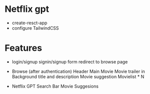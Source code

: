 # Netflix gpt

- create-resct-app
- configure TailwindCSS








# Features

- login/signup
  signin/signup form
  redirect to browse page


- Browse (after authentication)
  Header
  Main Movie
   Movie trailer in Background
   title and description
   Movie suggestion
     Movielist * N


- Netflix GPT
  Search Bar
  Movie Suggesions      